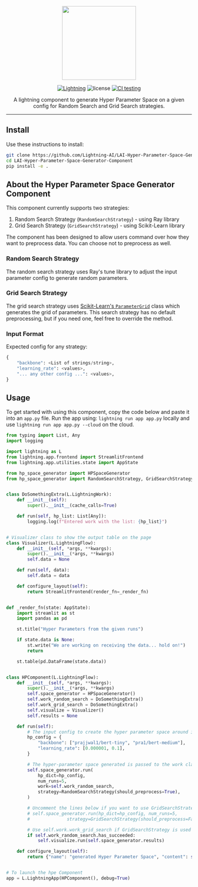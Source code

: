 <div align="center">
<img src="https://pl-bolts-doc-images.s3.us-east-2.amazonaws.com/lai.png" width="200px">

[![Lightning](https://img.shields.io/badge/-Lightning-792ee5?logo=pytorchlightning&logoColor=white)](https://lightning.ai)
![license](https://img.shields.io/badge/License-Apache%202.0-blue.svg)
[![CI testing](https://github.com/Lightning-Universe/Hyper-Parameter-Space-Generator_component/actions/workflows/ci-testing.yml/badge.svg?event=push)](https://github.com/Lightning-Universe/Hyper-Parameter-Space-Generator_component/actions/workflows/ci-testing.yml)

A lightning component to generate Hyper Parameter Space on a given config for Random Search and Grid Search strategies.

______________________________________________________________________

</div>

## Install

Use these instructions to install:

```bash
git clone https://github.com/Lightning-AI/LAI-Hyper-Parameter-Space-Generator-Component.git
cd LAI-Hyper-Parameter-Space-Generator-Component
pip install -e .
```

## About the Hyper Parameter Space Generator Component

This component currently supports two strategies:

1. Random Search Strategy (`RandomSearchStrategy`) - using Ray library
1. Grid Search Strategy (`GridSearchStrategy`) - using Scikit-Learn library

The component has been designed to allow users command over how they want to preprocess data. You can choose not to preprocess as well.

### Random Search Strategy

The random search strategy uses Ray's tune library to adjust the input parameter config to generate random parameters.

### Grid Search Strategy

The grid search strategy uses [Scikit-Learn's `ParameterGrid`](https://scikit-learn.org/stable/modules/generated/sklearn.model_selection.ParameterGrid.html) class which generates the grid of parameters. This search strategy has no default preprocessing, but if you need one, feel free to override the method.

### Input Format

Expected config for any strategy:

```python
{
    "backbone": <List of strings/string>,
    "learning_rate": <values>,
    "... any other config ...": <values>,
}
```

## Usage

To get started with using this component, copy the code below and paste it into an `app.py` file. Run the app using: `lightning run app app.py` locally and use `lightning run app app.py --cloud` on the cloud.

```python
from typing import List, Any
import logging

import lightning as L
from lightning.app.frontend import StreamlitFrontend
from lightning.app.utilities.state import AppState

from hp_space_generator import HPSpaceGenerator
from hp_space_generator import RandomSearchStrategy, GridSearchStrategy


class DoSomethingExtra(L.LightningWork):
    def __init__(self):
        super().__init__(cache_calls=True)

    def run(self, hp_list: List[Any]):
        logging.log(f"Entered work with the list: {hp_list}")


# Visualizer class to show the output table on the page
class Visualizer(L.LightningFlow):
    def __init__(self, *args, **kwargs):
        super().__init__(*args, **kwargs)
        self.data = None

    def run(self, data):
        self.data = data

    def configure_layout(self):
        return StreamlitFrontend(render_fn=_render_fn)


def _render_fn(state: AppState):
    import streamlit as st
    import pandas as pd

    st.title("Hyper Parameters from the given runs")

    if state.data is None:
        st.write("We are working on receiving the data... hold on!")
        return

    st.table(pd.DataFrame(state.data))


class HPComponent(L.LightningFlow):
    def __init__(self, *args, **kwargs):
        super().__init__(*args, **kwargs)
        self.space_generator = HPSpaceGenerator()
        self.work_random_search = DoSomethingExtra()
        self.work_grid_search = DoSomethingExtra()
        self.visualize = Visualizer()
        self.results = None

    def run(self):
        # The input config to create the hyper parameter space around it
        hp_config = {
            "backbone": ["prajjwal1/bert-tiny", "pra1/bert-medium"],
            "learning_rate": [0.000001, 0.1],
        }

        # The hyper-parameter space generated is passed to the work class
        self.space_generator.run(
            hp_dict=hp_config,
            num_runs=5,
            work=self.work_random_search,
            strategy=RandomSearchStrategy(should_preprocess=True),
        )

        # Uncomment the lines below if you want to use GridSearchStrategy
        # self.space_generator.run(hp_dict=hp_config, num_runs=5,
        #              strategy=GridSearchStrategy(should_preprocess=False), work=self.work_grid_search)

        # Use self.work.work_grid_search if GridSearchStrategy is used
        if self.work_random_search.has_succeeded:
            self.visualize.run(self.space_generator.results)

    def configure_layout(self):
        return {"name": "generated Hyper Parameter Space", "content": self.visualize}


# To launch the hpe Component
app = L.LightningApp(HPComponent(), debug=True)
```
